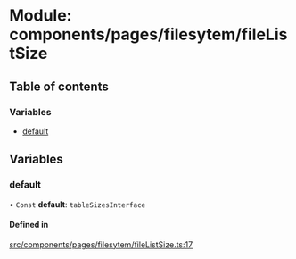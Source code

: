 # Module: components/pages/filesytem/fileListSize

## Table of contents

### Variables

- [default](../wiki/components.pages.filesytem.fileListSize#default)

## Variables

### default

• `Const` **default**: `tableSizesInterface`

#### Defined in

[src/components/pages/filesytem/fileListSize.ts:17](https://github.com/ExperimentsByFileFighter/WebApp-PoC-technical-Documentation/blob/5171d3e/src/components/pages/filesytem/fileListSize.ts#L17)
